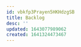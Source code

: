 ```yaml
---
id: vbkfp3Prayen5HKHdzgSB
title: Backlog
desc: ''
updated: 1643077989062
created: 1641324473467
---
```

